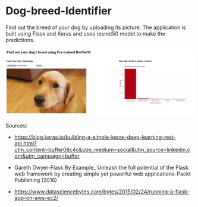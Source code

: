 # Dog-breed-Identifier
Find out the breed of your dog by uploading its picture. 
The application is built using Flask and Keras and uses resnet50 model to make the predictions.




<p align="center">
  <img src="demo_image.png" width="800"/>
</p>


Sources:
* https://blog.keras.io/building-a-simple-keras-deep-learning-rest-api.html?utm_content=buffer08c4c&utm_medium=social&utm_source=linkedin.com&utm_campaign=buffer

* Gareth Dwyer-Flask By Example_ Unleash the full potential of the Flask web framework by creating simple yet powerful web applications-Packt Publishing (2016)

* https://www.datasciencebytes.com/bytes/2015/02/24/running-a-flask-app-on-aws-ec2/

